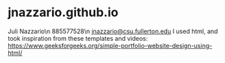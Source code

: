 # jnazzario.github.io

Juli Nazzario\n
885577528\n
jnazzario@csu.fullerton.edu
I used html, and took inspiration from these templates and videos:
https://www.geeksforgeeks.org/simple-portfolio-website-design-using-html/
